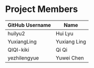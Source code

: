 # Project Members

| GitHub Username | Name |
| --------------- | ---- |
| huilyu2 | Hui Lyu |
| YuxiangLing | Yuxiang Ling |
| QIQI-kiki | Qi Qi |
| yezhilengyue | Yuwei Chen |
